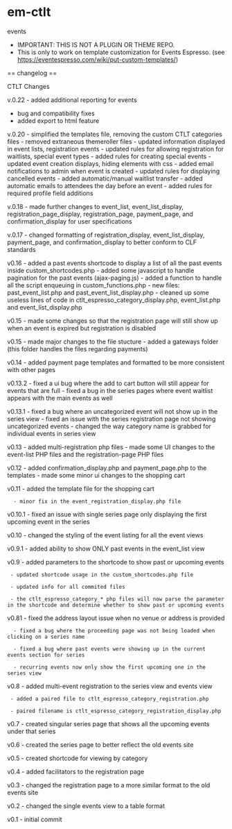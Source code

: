 em-ctlt
=======

events

* IMPORTANT: THIS IS NOT A PLUGIN OR THEME REPO. 
* This is only to work on template customization for Events Espresso. (see https://eventespresso.com/wiki/put-custom-templates/)

== changelog ==

CTLT Changes

v.0.22 - added additional reporting for events
- bug and compatibility fixes
- added export to html feature

v.0.20 - simplified the templates file, removing the custom CTLT categories files
      - removed extraneous themeroller files
      - updated information displayed in event lists, registration events
      - updated rules for allowing registration for waitlists, special event types
      - added rules for creating special events
      - updated event creation displays, hiding elements with css
      - added email notifications to admin when event is created
      - updated rules for displaying cancelled events
      - added automatic/manual waitlist transfer
      - added automatic emails to attendees the day before an event
      - added rules for required profile field additions

v.0.18 - made further changes to event_list, event_list_display, registration_page_display, registration_page, payment_page, and confirmation_display for user specifications

v.0.17 - changed formatting of registration_display, event_list_display, payment_page, and confirmation_display to better conform to CLF standards

v0.16 - added a past events shortcode to display a list of all the past events inside custom_shortcodes.php
      - added some javascript to handle pagination for the past events (ajax-paging.js)
      - added a function to handle all the script enqueuing in custom_functions.php
      - new files: past_event_list.php and past_event_list_display.php
      - cleaned up some useless lines of code in ctlt_espresso_category_display.php, event_list.php and event_list_display.php

v0.15 - made some changes so that the registration page will still show up when an event is expired but registration is disabled

v0.15 - made major changes to the file stucture
      - added a gateways folder (this folder handles the files regarding payments)
      
v0.14 - added payment page templates and formatted to be more consistent with other pages

v0.13.2 - fixed a ui bug where the add to cart button will still appear for events that are full
        - fixed a bug in the series pages where event waitlist appears with the main events as well

v0.13.1 - fixed a bug where an uncategorized event will not show up in the series view
        - fixed an issue with the series registration page not showing uncategorized events
        - changed the way category name is grabbed for individual events in series view

v0.13 - added multi-registration php files
      - made some UI changes to the event-list PHP files and the registration-page PHP files

v0.12 
      - added confirmation_display.php and payment_page.php to the templates
      - made some minor ui changes to the shopping cart

v0.11 
      - added the template file for the shopping cart
      
      - minor fix in the event_registration_display.php file

v0.10.1 
        - fixed an issue with single series page only displaying the first upcoming event in the series

v0.10 
      - changed the styling of the event listing for all the event views

v0.9.1 
       - added ability to show ONLY past events in the event_list view

v0.9 
     - added parameters to the shortcode to show past or upcoming events
     
     - updated shortcode usage in the custom_shortcodes.php file
     
     - updated info for all commited files
     
     - the ctlt_espresso_category_* php files will now parse the parameter in the shortcode and determine whether to show past or upcoming events

v0.81 
      - fixed the address layout issue when no venue or address is provided
     
      - fixed a bug where the proceeding page was not being loaded when clicking on a series name
     
      - fixed a bug where past events were showing up in the current events section for series
     
      - recurring events now only show the first upcoming one in the series view

v0.8 
     - added multi-event registration to the series view and events view
     
     - added a paired file to ctlt_espresso_category_registration.php
     
     - paired filename is ctlt_espresso_category_registration_display.php

v0.7 
     - created singular series page that shows all the upcoming events under that series

v0.6 
     - created the series page to better reflect the old events site

v0.5 
     - created shortcode for viewing by category

v0.4 
     - added facilitators to the registration page

v0.3 
     - changed the registration page to a more similar format to the old events site

v0.2 
     - changed the single events view to a table format

v0.1 
     - initial commit
